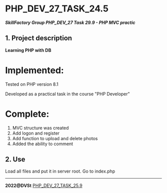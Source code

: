 # PHP_DEV_27_TASK_24.5
***SkillFactory Group PHP_DEV_27 Task 29.9 - PHP MVC practic***

## 1. Project description 

**Learning PHP with DB**

# Implemented:

Tested on PHP version 8.1

Developed as a practical task in the course "PHP Developer"

# Complete:

1. MVC structure was created
2. Add logon and register
3. Add function to upload and delete photos
4. Added the ability to comment

## 2. Use

Load all files and put it in server root. Go to index.php

***

**2022@DVSt** [PHP_DEV_27_TASK_25.9](https://github.com/SotnikovDV/PHP_DEV_27_TASK_25.9.git)